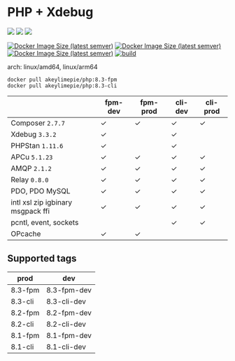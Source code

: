 # PHP + Xdebug

![](https://img.shields.io/badge/-8.3.8-informational) ![](https://img.shields.io/badge/-8.2.20-informational) ![](https://img.shields.io/badge/-8.1.29-informational) 

[![Docker Image Size (latest semver)](https://img.shields.io/docker/image-size/akeylimepie/php/8.3-fpm?label=prod)](https://hub.docker.com/r/akeylimepie/php)
[![Docker Image Size (latest semver)](https://img.shields.io/docker/image-size/akeylimepie/php/8.3-fpm-dev?label=dev)](https://hub.docker.com/r/akeylimepie/php)
[![Docker Image Size (latest semver)](https://img.shields.io/docker/pulls/akeylimepie/php)](https://hub.docker.com/r/akeylimepie/php)
[![build](https://github.com/akeylimepie/docker-php/actions/workflows/build.yml/badge.svg?event=push)](https://github.com/akeylimepie/docker-php/actions/workflows/build.yml)

arch: linux/amd64, linux/arm64

```
docker pull akeylimepie/php:8.3-fpm
docker pull akeylimepie/php:8.3-cli
```

|                                   | fpm-dev | fpm-prod | cli-dev | cli-prod |
|-----------------------------------|---------|----------|---------|----------|
| Composer `2.7.7`   | &check; | &check;  | &check; | &check;  |
| Xdebug `3.3.2`       | &check; |          | &check; |          |
| PHPStan `1.11.6`     | &check; |          | &check; |          |
| APCu `5.1.23`           | &check; | &check;  | &check; | &check;  |
| AMQP `2.1.2`           | &check; | &check;  | &check; | &check;  |
| Relay `0.8.0`         | &check; | &check;  | &check; | &check;  |
| PDO, PDO MySQL                    | &check; | &check;  | &check; | &check;  |
| intl xsl zip igbinary msgpack ffi | &check; | &check;  | &check; | &check;  |
| pcntl, event, sockets             |         |          | &check; | &check;  |
| OPcache                           | &check; | &check;  |         |          |

## Supported tags

| prod | dev |
| --- | --- |
| 8.3-fpm | 8.3-fpm-dev |
| 8.3-cli | 8.3-cli-dev |
| 8.2-fpm | 8.2-fpm-dev |
| 8.2-cli | 8.2-cli-dev |
| 8.1-fpm | 8.1-fpm-dev |
| 8.1-cli | 8.1-cli-dev |


